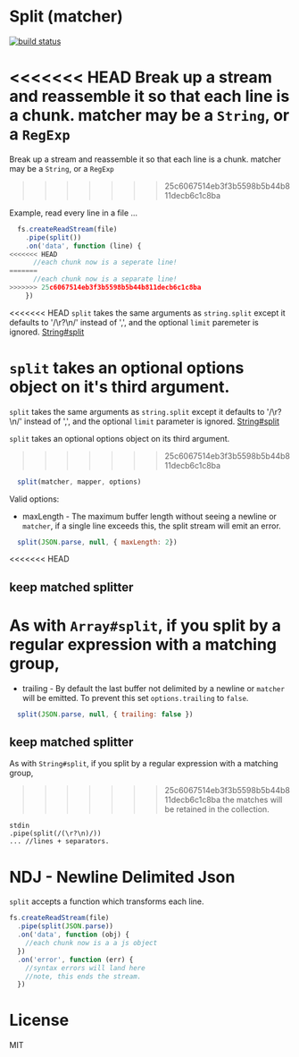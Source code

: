 # Split (matcher)

[![build status](https://secure.travis-ci.org/dominictarr/split.png)](http://travis-ci.org/dominictarr/split)

<<<<<<< HEAD
Break up a stream and reassemble it so that each line is a chunk. matcher may be a `String`, or a `RegExp` 
=======
Break up a stream and reassemble it so that each line is a chunk. matcher may be a `String`, or a `RegExp`
>>>>>>> 25c6067514eb3f3b5598b5b44b811decb6c1c8ba

Example, read every line in a file ...

``` js
  fs.createReadStream(file)
    .pipe(split())
    .on('data', function (line) {
<<<<<<< HEAD
      //each chunk now is a seperate line!
=======
      //each chunk now is a separate line!
>>>>>>> 25c6067514eb3f3b5598b5b44b811decb6c1c8ba
    })

```

<<<<<<< HEAD
`split` takes the same arguments as `string.split` except it defaults to '/\r?\n/' instead of ',', and the optional `limit` paremeter is ignored.
[String#split](https://developer.mozilla.org/en/JavaScript/Reference/Global_Objects/String/split)

`split` takes an optional options object on it's third argument.
=======
`split` takes the same arguments as `string.split` except it defaults to '/\r?\n/' instead of ',', and the optional `limit` parameter is ignored.
[String#split](https://developer.mozilla.org/en/JavaScript/Reference/Global_Objects/String/split)

`split` takes an optional options object on its third argument.
>>>>>>> 25c6067514eb3f3b5598b5b44b811decb6c1c8ba

``` js
  split(matcher, mapper, options)
```

Valid options:

* maxLength - The maximum buffer length without seeing a newline or `matcher`,
  if a single line exceeds this, the split stream will emit an error.

``` js
  split(JSON.parse, null, { maxLength: 2})
```

<<<<<<< HEAD
## keep matched splitter

As with `Array#split`, if you split by a regular expression with a matching group,
=======
* trailing - By default the last buffer not delimited by a newline or `matcher` will be emitted. To prevent this set `options.trailing` to `false`.

``` js
  split(JSON.parse, null, { trailing: false })
```

## keep matched splitter

As with `String#split`, if you split by a regular expression with a matching group,
>>>>>>> 25c6067514eb3f3b5598b5b44b811decb6c1c8ba
the matches will be retained in the collection.

```
stdin
.pipe(split(/(\r?\n)/))
... //lines + separators.
```


# NDJ - Newline Delimited Json

`split` accepts a function which transforms each line.

``` js
fs.createReadStream(file)
  .pipe(split(JSON.parse))
  .on('data', function (obj) {
    //each chunk now is a a js object
  })
  .on('error', function (err) {
    //syntax errors will land here
    //note, this ends the stream.
  })
```

# License

MIT
